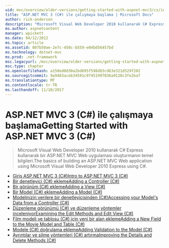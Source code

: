 ```yaml
---
uid: mvc/overview/older-versions/getting-started-with-aspnet-mvc3/cs/index
title: "ASP.NET MVC 3 (C#) ile çalışmaya başlama | Microsoft Docs"
author: rick-anderson
description: "Microsoft Visual Web Developer 2010 kullanarak C# Express kullanarak bir ASP.NET MVC Web uygulaması oluşturmanın temel bilgileri."
ms.author: aspnetcontent
manager: wpickett
ms.date: 04/12/2012
ms.topic: article
ms.assetid: 807b50ae-2e7c-450c-b559-e04bd56457bd
ms.technology: dotnet-mvc
ms.prod: .net-framework
msc.legacyurl: /mvc/overview/older-versions/getting-started-with-aspnet-mvc3/cs
msc.type: chapter
ms.openlocfilehash: a150ed0d30a2bd695f598d83cd63e321d529f202
ms.sourcegitcommit: 9a9483aceb34591c97451997036a9120c3fe2baf
ms.translationtype: MT
ms.contentlocale: tr-TR
ms.lasthandoff: 11/10/2017
---
```

<a name="getting-started-with-aspnet-mvc-3-c"></a><span data-ttu-id="bb78a-103">ASP.NET MVC 3 (C#) ile çalışmaya başlama</span><span class="sxs-lookup"><span data-stu-id="bb78a-103">Getting Started with ASP.NET MVC 3 (C#)</span></span>
====================
> <span data-ttu-id="bb78a-104">Microsoft Visual Web Developer 2010 kullanarak C# Express kullanarak bir ASP.NET MVC Web uygulaması oluşturmanın temel bilgileri.</span><span class="sxs-lookup"><span data-stu-id="bb78a-104">The basics of building an ASP.NET MVC Web application using Microsoft Visual Web Developer 2010 Express using C#.</span></span>


- [<span data-ttu-id="bb78a-105">Giriş ASP.NET MVC 3 (C#)</span><span class="sxs-lookup"><span data-stu-id="bb78a-105">Intro to ASP.NET MVC 3 (C#)</span></span>](intro-to-aspnet-mvc-3.md)
- [<span data-ttu-id="bb78a-106">Bir denetleyici (C#) ekleme</span><span class="sxs-lookup"><span data-stu-id="bb78a-106">Adding a Controller (C#)</span></span>](adding-a-controller.md)
- [<span data-ttu-id="bb78a-107">Bir görünüm (C#) ekleme</span><span class="sxs-lookup"><span data-stu-id="bb78a-107">Adding a View (C#)</span></span>](adding-a-view.md)
- [<span data-ttu-id="bb78a-108">Bir Model (C#) ekleme</span><span class="sxs-lookup"><span data-stu-id="bb78a-108">Adding a Model (C#)</span></span>](adding-a-model.md)
- [<span data-ttu-id="bb78a-109">Modelinizin verilere bir denetleyicisinden (C#)</span><span class="sxs-lookup"><span data-stu-id="bb78a-109">Accessing your Model's Data from a Controller (C#)</span></span>](accessing-your-models-data-from-a-controller.md)
- [<span data-ttu-id="bb78a-110">Düzenleme görünümü (C#) ve düzenleme yöntemler inceleniyor</span><span class="sxs-lookup"><span data-stu-id="bb78a-110">Examining the Edit Methods and Edit View (C#)</span></span>](examining-the-edit-methods-and-edit-view.md)
- [<span data-ttu-id="bb78a-111">Film modeli ve tablosu (C#) için yeni bir alan ekleme</span><span class="sxs-lookup"><span data-stu-id="bb78a-111">Adding a New Field to the Movie Model and Table (C#)</span></span>](adding-a-new-field.md)
- [<span data-ttu-id="bb78a-112">Modele (C#) doğrulama ekleme</span><span class="sxs-lookup"><span data-stu-id="bb78a-112">Adding Validation to the Model (C#)</span></span>](adding-validation-to-the-model.md)
- [<span data-ttu-id="bb78a-113">Ayrıntılar ve silme yöntemleri (C#) artırma</span><span class="sxs-lookup"><span data-stu-id="bb78a-113">Improving the Details and Delete Methods (C#)</span></span>](improving-the-details-and-delete-methods.md)

